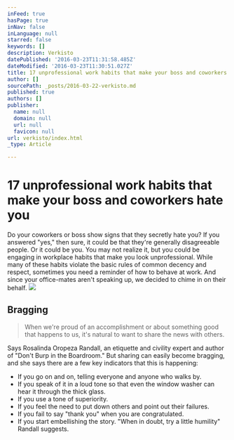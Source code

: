 ```yaml
---
inFeed: true
hasPage: true
inNav: false
inLanguage: null
starred: false
keywords: []
description: Verkisto
datePublished: '2016-03-23T11:31:58.485Z'
dateModified: '2016-03-23T11:30:51.027Z'
title: 17 unprofessional work habits that make your boss and coworkers hate you
author: []
sourcePath: _posts/2016-03-22-verkisto.md
published: true
authors: []
publisher:
  name: null
  domain: null
  url: null
  favicon: null
url: verkisto/index.html
_type: Article

---
```

# 17 unprofessional work habits that make your boss and coworkers hate you

Do your coworkers or boss show signs that they secretly hate you?
If you answered "yes," then sure, it could be that they're generally disagreeable people. Or it could be you.
You may not realize it, but you could be engaging in workplace habits that make you look unprofessional.
While many of these habits violate the basic rules of common decency and respect, sometimes you need a reminder of how to behave at work. And since your office-mates aren't speaking up, we decided to chime in on their behalf.
![](https://the-grid-user-content.s3-us-west-2.amazonaws.com/833f6357-d73f-4122-aaf7-9024c059efda.jpg)

## Bragging

> When we're proud of an accomplishment or about something good that happens to us, it's natural to want to share the news with others.

Says Rosalinda Oropeza Randall, an etiquette and civility expert and author of "Don't Burp in the Boardroom."
But sharing can easily become bragging, and she says there are a few key indicators that this is happening:

* If you go on and on, telling everyone and anyone who walks by.
* If you speak of it in a loud tone so that even the window washer can hear it through the thick glass.
* If you use a tone of superiority.
* If you feel the need to put down others and point out their failures.
* If you fail to say "thank you" when you are congratulated.
* If you start embellishing the story.
"When in doubt, try a little humility" Randall suggests.
